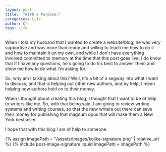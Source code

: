 ```yaml
---
layout: post
title:  "With a Purpose:"
categories: Life
author: K°
tags: Life
---
```


When I told my husband that I wanted to create a website/blog, he was very supportive and was more than ready and willing to teach me how to do it and how to maintain it on my own, and while I don't have everything involved committed to memory at the time that this post goes live, I do know that if I have any questions, he's going to do his best to answer them and show me how to do what I'm asking for.

So, why am I talking about this? Well, it's a bit of a segway into what I want to discuss, and that is helping out other new authors, and by help, I mean helping new authors hold on to their money.

When I thought about creating this blog, I thought that I want to be of help to writers like me. So, with that being said, I am going to review writing systems and writing courses, so that the new writers out there can save their money for publishing that magnum opus that will make them a New York bestseller.

I hope that with this blog I am of help to someone.

<!-- signature -->
{% assign imagePath = "/assets/images/kojika-signature.png" | relative_url %}
{% include post-image-signature.liquid imagePath = imagePath %}
